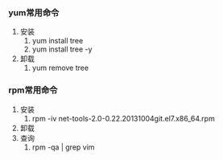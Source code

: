 ### yum常用命令 ###
1. 安装
	1. yum install tree 
	2. yum install tree -y
2. 卸载
	1. yum remove tree

### rpm常用命令 ###
1. 安装
	1. rpm -iv net-tools-2.0-0.22.20131004git.el7.x86_64.rpm
2. 卸载
3. 查询
	1. rpm -qa | grep vim